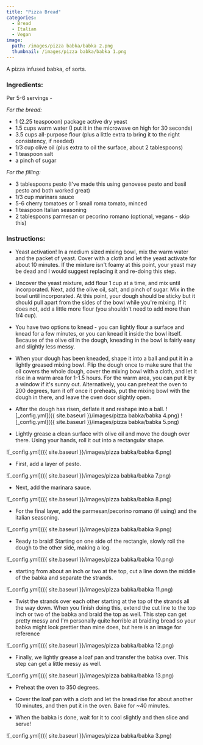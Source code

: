 ```yaml
---
title: "Pizza Bread"
categories:
  - Bread
  - Italian
  - Vegan
image:
  path: /images/pizza babka/babka 2.png
  thumbnail: /images/pizza babka/babka 1.png
---
```



A pizza infused babka, of sorts.

### Ingredients:

Per 5-6 servings - 

_For the bread:_

* 1 (2.25 teaspooon) package active dry yeast 
* 1.5 cups warm water (I put it in the microwave on high for 30 seconds)
* 3.5 cups all-purpose flour (plus a little extra to bring it to the right consistency, if needed)
* 1/3 cup olive oil (plus extra to oil the surface, about 2 tablespoons)
* 1 teaspoon salt
* a pinch of sugar

_For the filling:_

* 3 tablespoons pesto (I've made this using genovese pesto and basil pesto and both worked great)
* 1/3 cup marinara sauce 
* 5-6 cherry tomatoes or 1 small roma tomato, minced
* 1 teaspoon Italian seasoning
* 2 tablespoons parmesan or pecorino romano (optional, vegans - skip this)


### Instructions:

* Yeast activation! In a medium sized mixing bowl, mix the warm water and the packet of yeast. Cover with a cloth and let the yeast activate for about 10 minutes. If the mixture isn't foamy at this point, your yeast may be dead and I would suggest replacing it and re-doing this step.

* Uncover the yeast mixture, add flour 1 cup at a time, and mix until incorporated. Next, add the olive oil, salt, and pinch of sugar. Mix in the bowl until incorporated. At this point, your dough should be sticky but it should pull apart from the sides of the bowl while you're mixing. If it does not, add a little more flour (you shouldn't need to add more than 1/4 cup). 

* You have two options to knead - you can lightly flour a surface and knead for a few minutes, or you can knead it inside the bowl itself. Because of the olive oil in the dough, kneading in the bowl is fairly easy and slightly less messy.

* When your dough has been kneaded, shape it into a ball and put it in a lightly greased mixing bowl. Flip the dough once to make sure that the oil covers the whole dough, cover the mixing bowl with a cloth, and let it rise in a warm area for 1-1.5 hours. For the warm area, you can put it by a window if it's sunny out. Alternatively, you can preheat the oven to 200 degrees, turn it off once it preheats, put the mixing bowl with the dough in there, and leave the oven door slightly open.

* After the dough has risen, deflate it and reshape into a ball.
![_config.yml]({{ site.baseurl }}/images/pizza babka/babka 4.png)
![_config.yml]({{ site.baseurl }}/images/pizza babka/babka 5.png)

* Lightly grease a clean surface with olive oil and move the dough over there. Using your hands, roll it out into a rectangular shape. 

![_config.yml]({{ site.baseurl }}/images/pizza babka/babka 6.png)

* First, add a layer of pesto.

![_config.yml]({{ site.baseurl }}/images/pizza babka/babka 7.png)

* Next, add the marinara sauce.

![_config.yml]({{ site.baseurl }}/images/pizza babka/babka 8.png)

* For the final layer, add the parmesan/pecorino romano (if using) and the italian seasoning.

![_config.yml]({{ site.baseurl }}/images/pizza babka/babka 9.png)

* Ready to braid! Starting on one side of the rectangle, slowly roll the dough to the other side, making a log.

![_config.yml]({{ site.baseurl }}/images/pizza babka/babka 10.png)

* starting from about an inch or two at the top, cut a line down the middle of the babka and separate the strands.

![_config.yml]({{ site.baseurl }}/images/pizza babka/babka 11.png)

* Twist the strands over each other starting at the top of the strands all the way down. When you finish doing this, extend the cut line to the top inch or two of the babka and braid the top as well. This step can get pretty messy and I'm personally quite horrible at braiding bread so your babka might look prettier than mine does, but here is an image for reference

![_config.yml]({{ site.baseurl }}/images/pizza babka/babka 12.png)

* Finally, we lightly grease a loaf pan and transfer the babka over. This step can get a little messy as well.

![_config.yml]({{ site.baseurl }}/images/pizza babka/babka 13.png)

* Preheat the oven to 350 degrees.

* Cover the loaf pan with a cloth and let the bread rise for about another 10 minutes, and then put it in the oven. Bake for ~40 minutes.

* When the babka is done, wait for it to cool slightly and then slice and serve!

![_config.yml]({{ site.baseurl }}/images/pizza babka/babka 3.png)
